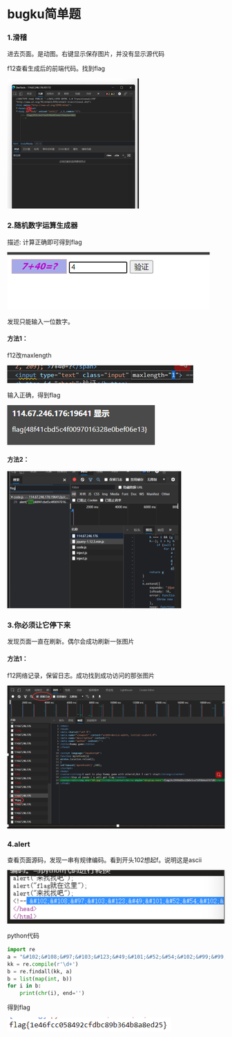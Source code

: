 # bugku简单题



### 1.滑稽

进去页面。是动图。右键显示保存图片，并没有显示源代码

f12查看生成后的前端代码。找到flag

![image-20210713223054385](image-20210713223054385.png)



### 2.随机数字运算生成器

描述: 计算正确即可得到flag

![image-20210713223132892](image-20210713223132892.png)

发现只能输入一位数字。

#### 方法1：

f12改maxlength

![image-20210713223231752](image-20210713223231752.png)

输入正确，得到flag

![image-20210713223303328](image-20210713223303328.png)

#### 方法2：

![image-20210713223322131](image-20210713223322131.png)



### 3.你必须让它停下来

发现页面一直在刷新。偶尔会成功刷新一张图片

#### 方法1：

f12网络记录，保留日志。成功找到成功访问的那张图片

![image-20210713223437557](image-20210713223437557.png)



### 4.alert

查看页面源码，发现一串有规律编码。看到开头102想起f。说明这是ascii

![image-20210713223511981](image-20210713223511981.png)

python代码

```python
import re
a = "&#102;&#108;&#97;&#103;&#123;&#49;&#101;&#52;&#54;&#102;&#99;&#99;&#48;&#53;&#56;&#52;&#57;&#50;&#99;&#102;&#100;&#98;&#99;&#56;&#57;&#98;&#51;&#54;&#52;&#98;&#56;&#97;&#56;&#101;&#100;&#50;&#53;&#125;"
kk = re.compile(r'\d+')
b = re.findall(kk, a)
b = list(map(int, b))
for i in b:
    print(chr(i), end='')
```

得到flag

![image-20210713223540563](image-20210713223540563.png)

